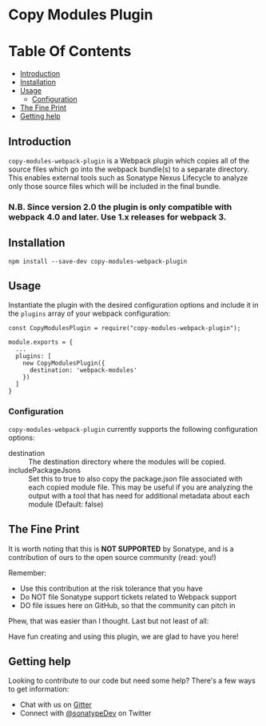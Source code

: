 <!--
  Copyright 2017-present Sonatype, Inc.

  Licensed under the Apache License, Version 2.0 (the "License");
  you may not use this file except in compliance with the License.
  You may obtain a copy of the License at

  http://www.apache.org/licenses/LICENSE-2.0

  Unless required by applicable law or agreed to in writing, software
  distributed under the License is distributed on an "AS IS" BASIS,
  WITHOUT WARRANTIES OR CONDITIONS OF ANY KIND, either express or implied.
  See the License for the specific language governing permissions and
  limitations under the License.
-->
# Copy Modules Plugin

# Table Of Contents
* [Introduction](#introduction)
* [Installation](#installation)
* [Usage](#usage)
  * [Configuration](#configuration)
* [The Fine Print](#the-fine-print)
* [Getting help](#getting-help)

## Introduction

`copy-modules-webpack-plugin` is a Webpack plugin which copies all of the source files which go into the webpack
bundle(s) to a separate directory. This enables external tools such as Sonatype Nexus Lifecycle to analyze only those
source files which will be included in the final bundle.

### N.B. Since version 2.0 the plugin is only compatible with webpack 4.0 and later. Use 1.x releases for webpack 3.

## Installation

```
npm install --save-dev copy-modules-webpack-plugin
```

## Usage

Instantiate the plugin with the desired configuration options and include it in the `plugins` array of your webpack configuration:

```
const CopyModulesPlugin = require("copy-modules-webpack-plugin");

module.exports = {
  ...
  plugins: [
    new CopyModulesPlugin({
      destination: 'webpack-modules'
    })
  ]
}
```

### Configuration

`copy-modules-webpack-plugin` currently supports the following configuration options:

<dl>
  <dt>destination</dt>
  <dd>
    The destination directory where the modules will be copied.
  </dd>
  <dt>includePackageJsons</dt>
  <dd>
    Set this to true to also copy the package.json file associated with each copied module file. This may
    be useful if you are analyzing the output with a tool that has need for additional metadata about each
    module (Default: false)
  </dd>
</dl>

## The Fine Print

It is worth noting that this is **NOT SUPPORTED** by Sonatype, and is a contribution of ours
to the open source community (read: you!)

Remember:

* Use this contribution at the risk tolerance that you have
* Do NOT file Sonatype support tickets related to Webpack support
* DO file issues here on GitHub, so that the community can pitch in

Phew, that was easier than I thought. Last but not least of all:

Have fun creating and using this plugin, we are glad to have you here!

## Getting help

Looking to contribute to our code but need some help? There's a few ways to get information:

* Chat with us on [Gitter](https://gitter.im/sonatype/nexus-developers)
* Connect with [@sonatypeDev](https://twitter.com/sonatypedev) on Twitter
